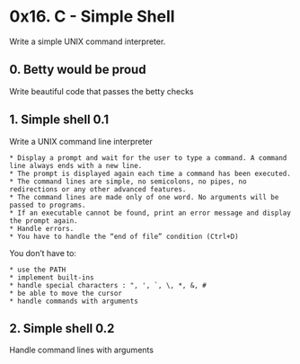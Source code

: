 # 0x16. C - Simple Shell

Write a simple UNIX command interpreter.

## 0. Betty would be proud

Write  beautiful code that passes the betty checks

## 1. Simple shell 0.1

Write a UNIX command line interpreter

	* Display a prompt and wait for the user to type a command. A command line always ends with a new line.
	* The prompt is displayed again each time a command has been executed.
	* The command lines are simple, no semicolons, no pipes, no redirections or any other advanced features.
	* The command lines are made only of one word. No arguments will be passed to programs.
	* If an executable cannot be found, print an error message and display the prompt again.
	* Handle errors.
	* You have to handle the “end of file” condition (Ctrl+D)
You don’t have to:

	* use the PATH
	* implement built-ins
	* handle special characters : ", ', `, \, *, &, #
	* be able to move the cursor
	* handle commands with arguments

## 2. Simple shell 0.2

Handle command lines with arguments
